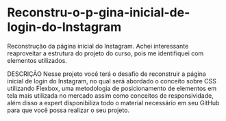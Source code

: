 # Reconstru-o-p-gina-inicial-de-login-do-Instagram
Reconstrução da página inicial do Instagram. Achei interessante reaproveitar a estrutura do projeto do curso, pois me identifiquei com elementos utilizados.

DESCRIÇÃO
Nesse projeto você terá o desafio de reconstruir a página inicial de login do Instagram, no qual será abordado o conceito sobre CSS utilizando Flexbox, uma metodologia de posicionamento de elementos em tela mais utilizada no mercado assim como conceitos de responsividade, além disso a expert disponibiliza todo o material necessário em seu GitHub para que você possa realizar o seu projeto.
